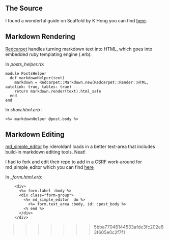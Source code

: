 ## The Source
I found a wonderful guide on Scaffold by K Hong you can find [here](http://www.bogotobogo.com/RubyOnRails/RubyOnRails_Blog_with_post_and_comment.php).

## Markdown Rendering
[Redcarpet](https://github.com/vmg/redcarpet) handles turning markdown text into HTML, which goes into embedded ruby templating engine (.erb).

In _posts_helper.rb_:

```
module PostsHelper
  def markdownHelper(text)
    markdown = Redcarpet::Markdown.new(Redcarpet::Render::HTML, autolink: true, tables: true)
    return markdown.render(text).html_safe
  end
end
```

In _show.html.erb_ :

```
<%= markdownHelper @post.body %>
```

## Markdown Editing
[md_simple_editor](https://github.com/rderoldan1/md_simple_editor) by rderoldan1 loads in a better text-area that includes build-in markdown editing tools. Neat! 

I had to fork and edit their repo to add in a CSRF work-around for md_simple_editor which you can find [here](https://github.com/mattlgroff/md_simple_editor)

In __form.html.erb_:

```
    <div>
      <%= form.label :body %>
      <div class="form-group">
        <%= md_simple_editor  do %>
          <%= form.text_area :body, id: :post_body %>
        <% end %>
      </div>
    </div>
```


>>>>>>> 5bba77048144533afde3fc202e83f605e0c2f7f1
